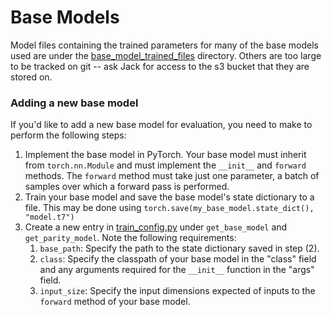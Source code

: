 # Base Models
Model files containing the trained parameters
for many of the base models used are under the
[base_model_trained_files](../base_model_trained_files) directory.
Others are too large to be tracked on git -- ask Jack for access to
the s3 bucket that they are stored on.

### Adding a new base model
If you'd like to add a new base model for evaluation, you need to make to
perform the following steps:
1. Implement the base model in PyTorch. Your base model must inherit from
   `torch.nn.Module` and must implement the `__init__` and `forward` methods.
   The `forward` method must take just one parameter, a batch of samples over
   which a forward pass is performed.
2. Train your base model and save the base model's state dictionary to a file.
   This may be done using `torch.save(my_base_model.state_dict(), "model.t7")`
3. Create a new entry in [train_config.py](../train_config.py) under `get_base_model` and `get_parity_model`. Note the following requirements: 
   1. `base_path`: Specify the path to the state dictionary saved in step (2).
   2. `class`: Specify the classpath of your base model in the "class" field
   and any arguments required for the `__init__` function in the "args" field.
   3. `input_size`: Specify the input dimensions expected of inputs to
   the `forward` method of your base model.
